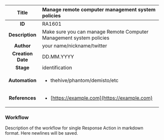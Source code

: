 | Title                       |  Manage remote computer management system policies         |
|:---------------------------:|:--------------------|
| **ID**                      | RA1601            |
| **Description**             | Make sure you can manage Remote Computer Management system policies   |
| **Author**                  | your name/nickname/twitter        |
| **Creation Date**           | DD.MM.YYYY |
| **Stage**                   | identification         |
| **Automation** |<ul><li>thehive/phantom/demisto/etc</li></ul>|
| **References** |<ul><li>[https://example.com](https://example.com)</li></ul>|

### Workflow

Description of the workflow for single Response Action in markdown format.
Here newlines will be saved.
